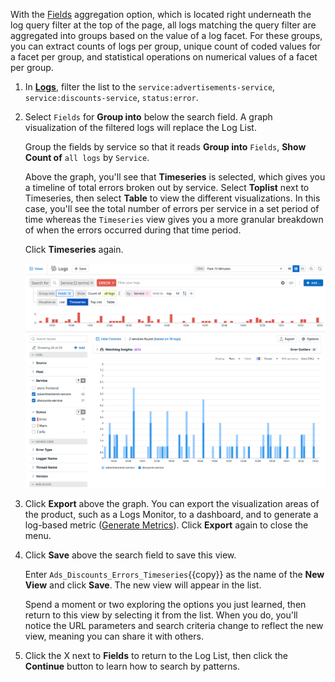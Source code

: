 With the <a href="https://docs.datadoghq.com/logs/explorer/#fields" target="_blank">Fields</a> aggregation option, which is located right underneath the log query filter at the top of the page, all logs matching the query filter are aggregated into groups based on the value of a log facet. For these groups, you can extract counts of logs per group, unique count of coded values for a facet per group, and statistical operations on numerical values of a facet per group.

1. In <a href="https://app.datadoghq.com/logs" target="_datadog">**Logs**</a>, filter the list to the `service:advertisements-service`, `service:discounts-service`, `status:error`.

2. Select `Fields` for **Group into** below the search field. A graph visualization of the filtered logs will replace the Log List.  

    Group the fields by service so that it reads **Group into** `Fields`, **Show Count of** `all logs` by `Service`.

    Above the graph, you'll see that **Timeseries** is selected, which gives you a timeline of total errors broken out by service. Select **Toplist** next to Timeseries, then select **Table** to view the different visualizations. In this case, you'll see the total number of errors per service in a set period of time whereas the `Timeseries` view gives you a more granular breakdown of when the errors occurred during that time period.

    Click **Timeseries** again.

    ![fields-agg](assets/fields-agg.png)

3. Click **Export** above the graph. You can export the visualization areas of the product, such as a Logs Monitor, to a dashboard, and to generate a log-based metric (<a href="https://docs.datadoghq.com/logs/logs_to_metrics/" target="_blank">Generate Metrics</a>). Click **Export** again to close the menu.

4. Click **Save** above the search field to save this view.

    Enter `Ads_Discounts_Errors_Timeseries`{{copy}} as the name of the **New View** and click **Save**. The new view will appear in the list.

    Spend a moment or two exploring the options you just learned, then return to this view by selecting it from the list. When you do, you'll notice the URL parameters and search criteria change to reflect the new view, meaning you can share it with others.

5. Click the X next to **Fields** to return to the Log List, then click the **Continue** button to learn how to search by patterns.
